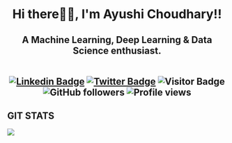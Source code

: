 <h1 align="center">Hi there👋🏻, I'm Ayushi Choudhary!!</h1>

<h2 align="center">A Machine Learning, Deep Learning & Data Science enthusiast.
<br><br>
 
[![Linkedin Badge](https://img.shields.io/badge/-ayushic2899-blue?style=plastic-square&logo=Linkedin&logoColor=white&link=https://www.linkedin.com/in/ayushi-choudhary-751410181/)](https://www.linkedin.com/in/ayushi-choudhary-751410181/)
[![Twitter Badge](https://img.shields.io/badge/-ayushi2899-blue?style=plastic-square&logo=twitter&logoColor=white&link=https://www.twitter.com/home)](https://mobile.twitter.com/home)
![Visitor Badge](https://visitor-badge.laobi.icu/badge?page_id=ayushic2899)
![GitHub followers](https://img.shields.io/github/followers/ayushic2899?label=Follow&style=social) ![Profile views](https://github.com/ayushic2899) 


<!--
**ayushic2899/ayushic2899** is a ✨ _special_ ✨ repository because its `README.md` (this file) appears on your GitHub profile.

<img align='right' src="https://media.giphy.com/media/M9gbBd9nbDrOTu1Mqx/giphy.gif" width="230">

- 🔭 **I’m currently working on Health Care Dataset.**
- 🌱 **I’m currently learning Data Structure and Algorithms and Deep Learning**
- 👯 **I’m looking to collaborate on Real world projects.**
- 💬 **Ask me about Any of your life problems, I will try to give the best way out of it.**
- 📫 **How to reach me: 2809ayushic@gmail.com**
- 😄 **Pronouns: She/Her**
- ⚡ **Fun fact: BETTER LATE THAN NEVER.**

y.com/media/LnQjpWaON8nhr21vNW/giphy.gif" width="60"> <em><b>I'd love to connect with different people. Send me 👋 i'll be happy to meet you</b> 😊</em>

<p align="center">
  <img src="https://github.com/AVS/AVS/blob/master/AVS.gif">
</p>
-->
## GIT STATS
<img align="center" src="https://github-readme-stats.vercel.app/api/?username=ayushic2899&theme=radical" />


